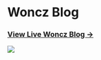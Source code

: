 # Woncz Blog

### [View Live Woncz Blog &rarr;](https://woncz.github.io)

![](https://woncz.github.io/img/blog-desktop.jpg)


